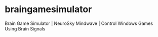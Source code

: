 # braingamesimulator
Brain Game Simulator | NeuroSky Mindwave | Control Windows Games Using Brain Signals
